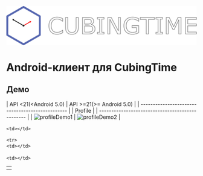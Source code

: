 ![app_logo](imgres/app_logo.png)
# Android-клиент для CubingTime

## Демо

| API <21(<Android 5.0) | API >=21(>= Android 5.0) |
| ------------------------------------------------ |
|                    Profile                       |
| ------------------------------------------------ |
| ![profileDemo1](imgres/profile_demo_api_21_and_after_21.gif) | ![profileDemo2](imgres/profile_demo_api_before_21.gif)  |

<table>
  <tr>
    <th></th> 
   
    <td></td>
  </tr>
  
    <tr>
    <td></td>
   
    <td></td>
  </table>
